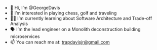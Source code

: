 - 👋 Hi, I’m @GeorgeDavis
- 👀 I’m interested in playing chess, golf and traveling
- ✍🏻 I’m currently learning about Software Architecture and Trade-off Analysis
- 🗣 I’m the lead engineer on a Monolith deconstruction building microservices
- 📫 You can reach me at: trapdavisjr@gmail.com

<!---
GeorgeDavis/GeorgeDavis is a ✨ special ✨ repository because its `README.md` (this file) appears on your GitHub profile.
You can click the Preview link to take a look at your changes.
--->
